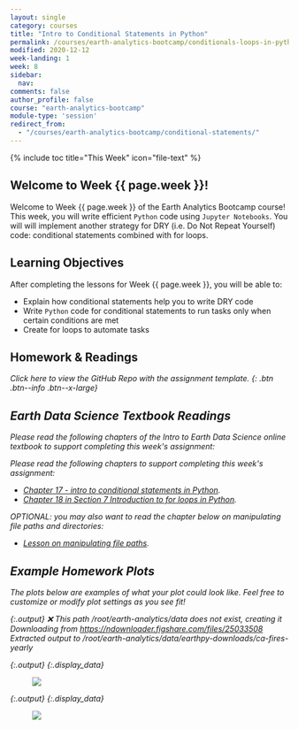```yaml
---
layout: single
category: courses
title: "Intro to Conditional Statements in Python"
permalink: /courses/earth-analytics-bootcamp/conditionals-loops-in-python/
modified: 2020-12-12
week-landing: 1
week: 8
sidebar:
  nav:
comments: false
author_profile: false
course: "earth-analytics-bootcamp"
module-type: 'session'
redirect_from:
  - "/courses/earth-analytics-bootcamp/conditional-statements/"
---
```

{% include toc title="This Week" icon="file-text" %}

<div class="notice--info" markdown="1">

## <i class="fa fa-ship" aria-hidden="true"></i> Welcome to Week {{ page.week }}!

Welcome to Week {{ page.week }} of the Earth Analytics Bootcamp course! This week, you 
will write efficient `Python` code using `Jupyter Notebooks`. You will will implement 
another strategy for DRY (i.e. Do Not Repeat Yourself) code: conditional statements 
combined with for loops. 


## <i class="fa fa-graduation-cap" aria-hidden="true"></i> Learning Objectives

After completing the lessons for Week {{ page.week }}, you will be able to:

* Explain how conditional statements help you to write DRY code
* Write `Python` code for conditional statements to run tasks only when certain conditions are met
* Create for loops to automate tasks

## <i class="fa fa-pencil-square-o" aria-hidden="true"></i> Homework & Readings

<a href="https://github.com/earthlab-education/bootcamp-2020-08-loops-template" target="_blank"> <i class="fa fa-link" aria-hidden="true"></a> Click here to view the GitHub Repo with the assignment template. </a>{: .btn .btn--info .btn--x-large}


## <i class="fa fa-book"></i> Earth Data Science Textbook Readings

Please read the following chapters of the Intro to Earth Data Science online textbook to support completing this week's assignment:

Please read the following chapters to support completing this week's assignment:
* <a href="https://www.earthdatascience.org/courses/intro-to-earth-data-science/write-efficient-python-code/conditional-statements/">Chapter 17 - intro to conditional statements in Python</a>.
* <a href="https://www.earthdatascience.org/courses/intro-to-earth-data-science/write-efficient-python-code/loops/">Chapter 18 in Section 7 Introduction to for loops in Python</a>.

OPTIONAL: you may also want to read the chapter below on manipulating file paths and directories:

* <a href="https://www.earthdatascience.org/courses/intro-to-earth-data-science/python-code-fundamentals/work-with-files-directories-paths-in-python/os-glob-manipulate-file-paths/">Lesson on manipulating file paths</a>.

</div>

## Example Homework Plots

The plots below are examples of what your plot could look like. Feel free to
customize or modify plot settings as you see fit! 





{:.output}
    ❌ This path  /root/earth-analytics/data does not exist, creating it
    Downloading from https://ndownloader.figshare.com/files/25033508
    Extracted output to /root/earth-analytics/data/earthpy-downloads/ca-fires-yearly








{:.output}
{:.display_data}

<figure>

<img src = "{{ site.url }}/images/courses/ea-bootcamp/08-conditionals-loops/2019-08-11-conditional-loops-landing-page/2019-08-11-conditional-loops-landing-page_9_0.png">

</figure>







{:.output}
{:.display_data}

<figure>

<img src = "{{ site.url }}/images/courses/ea-bootcamp/08-conditionals-loops/2019-08-11-conditional-loops-landing-page/2019-08-11-conditional-loops-landing-page_12_0.png">

</figure>




